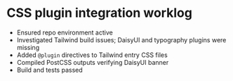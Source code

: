 # CSS plugin integration worklog

- Ensured repo environment active
- Investigated Tailwind build issues; DaisyUI and typography plugins were missing
- Added `@plugin` directives to Tailwind entry CSS files
- Compiled PostCSS outputs verifying DaisyUI banner
- Build and tests passed
